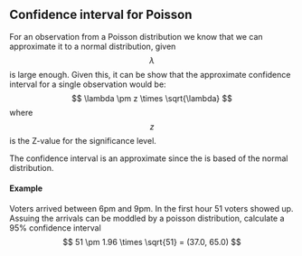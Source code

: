 ## Confidence interval for Poisson
For an observation from a Poisson distribution we know that we can approximate it to a normal distribution, given $$\lambda$$ is large enough. Given this, it can be show that the approximate confidence interval for a single observation would be: 
$$
\lambda \pm z \times \sqrt{\lambda}
$$
where $$z$$ is the Z-value for the significance level.

The confidence interval is an approximate since the is based of the normal distribution.

#### Example
Voters arrived between 6pm and 9pm. In the first hour 51 voters showed up. Assuing the arrivals can be moddled by a poisson distribution, calculate a 95% confidence interval
$$
51 \pm 1.96 \times \sqrt{51} = (37.0, 65.0)
$$